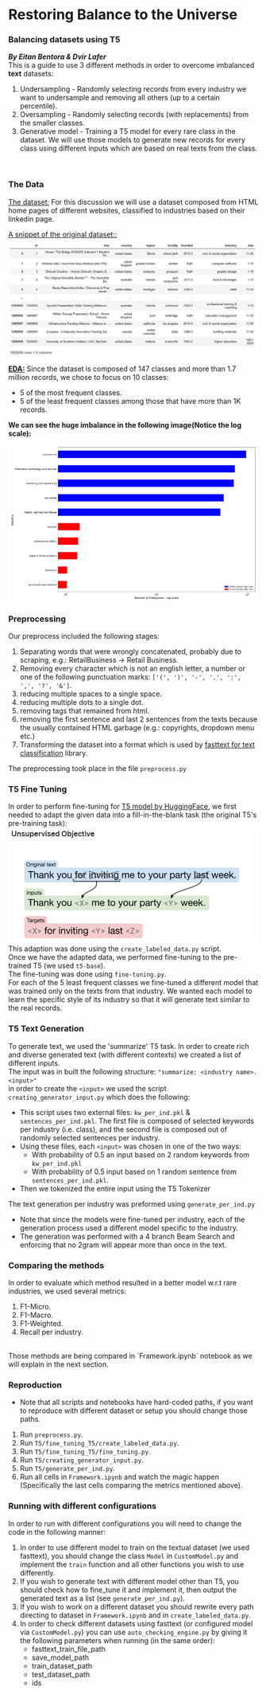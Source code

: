 # Restoring Balance to the Universe
### Balancing datasets using T5
***By Eitan Bentora & Dvir Lafer***
<br>
This is a guide to use 3 different methods in order to overcome imbalanced **text** datasets:
1. Undersampling - Randomly selecting records from every industry we want to undersample and removing all others (up to a certain percentile).
2. Oversampling - Randomly selecting records (with replacements) from the smaller classes.
3. Generative model - Training a T5 model for every rare class in the dataset.
We will use those models to generate new records for every class using different inputs which are based on real texts from the class.
<br>

### The Data<br>
<ins>The dataset:</ins> For this discussion we will use a dataset composed from HTML home pages of different websites, classified to industries based on their linkedin page.
<br>

<ins>A snippet of the original dataset::</ins>
<br>
![Raw Dataset Example](Images/RawDatasetExample.jpeg "Raw Dataset Example")
<br>

**<ins>EDA:</ins>** Since the dataset is composed of 147 classes and more than 1.7 million records, we chose to focus on 10 classes:
* 5 of the most frequent classes.
* 5 of the least frequent classes among those that have more than 1K records.

**We can see the huge imbalance in the following image(Notice the log scale):**

![Industries Volumes](Images/IndustriesVolumes.png "Industries Volumes")
<br>

### Preprocessing
Our preprocess included the following stages:
1. Separating words that were wrongly concatenated, probably due to scraping, e.g.: RetailBusiness -> Retail Business.
2. Removing every character which is not an english letter, a number or one of the following punctuation marks: `['(', ')', '-', '.', ':', ',', '?', '&']`.
3. reducing multiple spaces to a single space.
4. reducing multiple dots to a single dot.
5. removing tags that remained from html.
6. removing the first sentence and last 2 sentences from the texts because the usually contained HTML garbage (e.g.: copyrights, dropdown menu etc.)
7. Transforming the dataset into a format which is used by [fasttext for text classification](https://fasttext.cc/docs/en/supervised-tutorial.html) library.

The preprocessing took place in the file `preprocess.py` <br>

### T5 Fine Tuning
In order to perform fine-tuning for [T5 model by HuggingFace](https://huggingface.co/docs/transformers/model_doc/t5), we first needed to adapt the given data into a fill-in-the-blank task (the original T5's pre-training task):
<br>
![Fill in the Blank Task](Images/FillInTheBlank.jpeg "Fill in the Blank Task")
<br>
This adaption was done using the `create_labeled_data.py` script.
<br>
Once we have the adapted data, we performed fine-tuning to the pre-trained T5 (we used `t5-base`). <br>
The fine-tuning was done using `fine-tuning.py`.<br>
For each of the 5 least frequent classes we fine-tuned a different model that was trained only on the texts from that industry.
We wanted each model to learn the specific style of its industry so that it will generate text similar to the real records.

### T5 Text Generation
To generate text, we used the 'summarize' T5 task. In order to create rich and diverse generated text (with different contexts) we created a list of different inputs.
<br>
The input was in built the following structure: `"summarize: <industry name>. <input>"`<br>
in order to create the `<input>` we used the script `creating_generator_input.py` which does the following:
  * This script uses two external files: `kw_per_ind.pkl` & `sentences_per_ind.pkl`. The first file is composed of selected keywords per industry (i.e. class), and the second file is composed out of randomly selected sentences per industry.
  * Using these files, each `<input>` was chosen in one of the two ways:
    * With probability of 0.5 an input based on 2 random keywords from `kw_per_ind.pkl`
    * With probability of 0.5 input based on 1 random sentence from `sentences_per_ind.pkl`.
  * Then we tokenized the entire input using the T5 Tokenizer <br>

The text generation per industry was preformed using `generate_per_ind.py`
* Note that since the models were fine-tuned per industry, each of the generation process used a different model specific to the industry.
* The generation was performed with a 4 branch Beam Search and enforcing that no 2gram will appear more than once in the text. 

### Comparing the methods
In order to evaluate which method resulted in a better model w.r.t rare industries, we used several metrics:
1. F1-Micro.
2. F1-Macro.
3. F1-Weighted.
4. Recall per industry.
<br>
Those methods are being compared in `Framework.ipynb` notebook as we will explain in the next section.
<br>


### Reproduction
* Note that all scripts and notebooks have hard-coded paths, if you want to reproduce with different dataset or setup you should change those paths.
1. Run `preprocess.py`.
2. Run `T5/fine_tuning_T5/create_labeled_data.py`.
3. Run `T5/fine_tuning_T5/fine_tuning.py`.
4. Run `T5/creating_generator_input.py`.
5. Run `T5/generate_per_ind.py`.
6. Run all cells in `Framework.ipynb` and watch the magic happen (Specifically the last cells comparing the metrics mentioned above).


### Running with different configurations
In order to run with different configurations you will need to change the code in the following manner:
1. In order to use different model to train on the textual dataset (we used fasttext), you should change the class `Model` in `CustomModel.py` and implement the `train` function and all other functions you wish to use differently.
2. If you wish to generate text with different model other than T5, you should check how to fine_tune it and implement it, then output the generated text as a list (see `generate_per_ind.py`).
3. If you wish to work on a different dataset you should rewrite every path directing to dataset in `Framework.ipynb` and in `create_labeled_data.py`.
4. In order to check different datasets using fasttext (or configured model via `CustomModel.py`) you can use `auto_checking_engine.py` by giving it the following parameters when running (in the same order):
   * fasttext_train_file_path
   * save_model_path
   * train_dataset_path
   * test_dataset_path
   * ids
